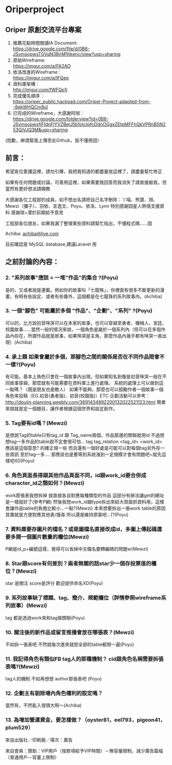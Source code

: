 # Oriperproject

## Oriper 原創交流平台專案

1. 推薦花點時間閱讀IA Document:  
<https://drive.google.com/file/d/0B6-JSvmsopwsTGVqN3BnM1hkenc/view?usp=sharing>  
2. 原始Wireframe:  
<https://imgur.com/a/FA2AO>  
3. 依洛改進的Wireframe：  
<https://imgur.com/a/lFQep>  
4. 資料庫架構：  
<http://imgur.com/fWFQp1j>  
5. 完成優先順序：  
<https://oriper_public.hackpad.com/Oriper-Project-adapted-from--8ekWHQCm8ul>  
6. 已完成的Wireframe，大感謝阿旭：  
<https://drive.google.com/folderview?id=0B6-JSvmsopwsfjFIdnFlYVZBelJ5b1otclpfcDdnOGgxZEtpMFFhQkVPRnBSN253QjVJQ3M&usp=sharing>

 (抱歉，麻煩幫我上傳至此Github，我不懂用囧）

## 前言：
希望各位愛護這裡，請勿引爆，我把我知道的都盡量放這裡了，請盡量幫忙修正

如果有任何問題或討論，可善用這裡，如果需要我回答而我消失了請直接敲我，但當然有更好想法請賜教

大感謝各位工程部的成員，如不想出名請把自己名字刪除：丫喵、熊寶、旭、Mewzi（彌子）、羽依、言逸文、Poyu、依洛、Lynn
特別感謝囧星人熱情支援資料
感謝球+瀴於前期給予意見

工程部各位朋友，如果我漏了整理某些資料請幫忙指出，不懂程式碼……囧

Achiba: achiba@live.com


目前確認是 MySQL database,建議Laravel 用

## 之前討論的內容：

### 2. "系列故事"應該 = 一堆"作品"的集合 ?(Poyu)

是的，又或者說是連載。例如你的故事叫「七龍殊」，你裡面有很多不斷更新的漫畫，有時有些設定、或者有些番外，這個都是在七龍珠的系列故事內。(Achiba)

### 3. 一個"腳色" 可能屬於多個 "作品"、"企劃"、"系列" ?(Poyu)

可以的，比方說初音咪哭可以在本家的故事，也可以穿越至勇者、機械人、宮廷、校園故事……當然一般的情況來說，一個角色是屬於一個系列內（但可以在多個作品內存在，所謂作品就是故事，如果咪哭是主角，那麼作品內幾乎都有咪哭一直出現）(Achiba)

### 4. 承上題 如果會屬於多個，那腳色之間的關係是否在不同作品間會不一樣?(Poyu)

有可能。基本上角色只會在一個故事內出現，但如果知名到像是初音咪哭一般在不同故事穿越，那麼就有可能需要在資料庫上進行處理。
系統的處理上可以做到這一點嗎？（既是朋友也是敵人）
如果不能夠，那麼也可以鼓勵作者一個故事一個角色來投稿（EG.初音(勇者版)、初音(校園版)）ETC
企劃活動可以參考：<http://doujin-planning.weebly.com/3691434892200132022521123.html>
簡單來說就是定一個題目，讓作者根據這個世界和設定創作。

### 5. Tag要有id嗎？(Mewzi)

是想說Tag的table只有tag_id 跟 Tag_name兩個，作品那邊的關聯就用id
不過想想tag一多作品的table說不定會很可怕...
tag <tag-id> <tag-name>
tag_relation <tag_id> <work_id>
應該是這個意思?
的確正規一些 而且還有一個好處是可能可以對每個tag另外存一些資訊
至於tag一多.... 那應該也是要等到系統漲到一定規模才會有問題吧~就先這樣吧XD(Poyu)

### 6. 角色頁面長得跟其他作品頁面不同，id跟work_id要合併成character_id之類如何？(Mewzi)

work那張表我想拆掉 就直接各自對應每種類型的作品
這部分有辦法讓get的網址是一樣就好了(參考P網)
然後我想work_id跟type拆出來給大頁面抓資料用，這樣會讓作品table的負擔比較小...一點?(Mewzi)
本來想要拆出一張work table的原因其實就是方便對應其他表/搜尋
所以還是維持原案吧...(?(Poyu)

### 7. 資料庫要存圖片的檔名？或是圖檔名直接改成id，多圖上傳起碼還要多開一個圖片數量的欄位(Mewzi)

P網是id_p+編號這樣，覺得可以省掉中文檔名要轉編碼的問題w(Mewzi)

### 8. Star跟score有何差別？兩者無關的話star少一個存投票值的欄位？(Mewzi)

star 是關注 score是評分 歡迎提供命名XD(Poyu)

### 9. 系列故事缺了標題、tag、簡介、規範欄位（詳情參照wireframe系列故事）(Mewzi)

tag 都是透過work來和tag做關聯(Poyu)

### 10. 關注後的新作品或留言推播會放在哪張表？(Mewzi)

不如拆一張表吧 不然就每次進來就怒全部的table都撈一遍(Poyu)

### 11. 我記得角色有類似FB tag人的那種機制？ cid跟角色名稱需要拆張表嗎?(Mewzi)

tag人的機制 不如再想想 author那張表吧 (Poyu)

### 12. 企劃主有剔除場內角色權利的設定嗎？

當然有，不然亂入很頭大啊～(Achiba)

### 13. 為增加營運資金，要怎樣做？（oyster81，eel793，pigeon41，plum529）

來自出版社／印刷廠／場次：廣告

來自會員：贊助：VIP用戶（按款項給予VIP時間）－無容量限制，減少廣告篇幅（普通用戶－容量上限制）

